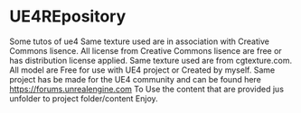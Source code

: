# UE4REpository
Some tutos of ue4
Same texture used are in association with Creative Commons lisence.
All license from Creative Commons lisence are free or has distribution license applied.
Same texture used are from cgtexture.com.
All model are Free for use with UE4 project or Created by myself.
Same project has be made for the UE4 community and can be found here  https://forums.unrealengine.com
To Use the content that are provided jus unfolder to project folder/content
Enjoy.
